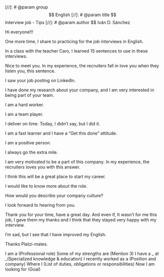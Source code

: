 [//]: # @param group $$ English
[//]: # @param title $$ Interview job - Tips
[//]: # @param author $$ Iván D. Sánchez



Hi everyone!!!

One more time, I share to practicing for the job interviews in English.

In a class with the teacher Caro, I learned 15 sentences to use in these interviews.

Nice to meet you. In my experience, the recruiters fall in love you when they listen you, this sentence.

I saw your job posting on LinkedIn.

I have done my research about your company, and I am very interested in being part of your team.

I am a hard worker.

I am a team player.

I deliver on time. Today, I didn’t say, but I did it.

I am a fast learner and I have a “Get this done” attitude.

I am a positive person.

I always go the extra mile.

I am very motivated to be a part of this company. In my experience, the recruiters loves you with this answer.

I think this will be a great place to start my career.

I would like to know more about the role.

How would you describe your company culture?

I look forward to hearing from you.

Thank you for your time, have a great day. And even if, It wasn’t for me this job, I gave them my thanks and I think that they stayed very happy with my interview.

I’m sad, but I see that I have improved my English.

Thanks Platzi-mates.


I am a (Professional role)
Some of my strengths are (Mention 3)
I have a _ at _(Specialized knowledge & education)
I recently worked as a (Position and company)
Where I (List of duties, obligations or responsibilities)
Now I am looking for (Goal)